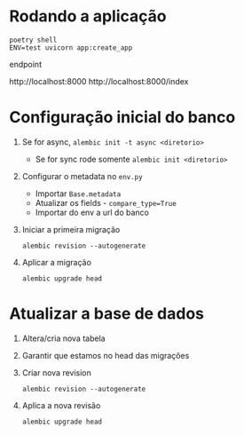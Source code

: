 # Rodando a aplicação

```
poetry shell
ENV=test uvicorn app:create_app
```

endpoint

http://localhost:8000
http://localhost:8000/index

# Configuração inicial do banco

1. Se for async, `alembic init -t async <diretorio>`
    * Se for sync rode somente `alembic init <diretorio>`
2. Configurar o metadata no `env.py`
    * Importar `Base.metadata`
    * Atualizar os fields - `compare_type=True`
    * Importar do env a url do banco
3. Iniciar a primeira migração

    `alembic revision --autogenerate`

4. Aplicar a migração

    `alembic upgrade head`

# Atualizar a base de dados

1. Altera/cria nova tabela
2. Garantir que estamos no head das migrações
3. Criar nova revision

    `alembic revision --autogenerate`

4. Aplica a nova revisão

    `alembic upgrade head`

